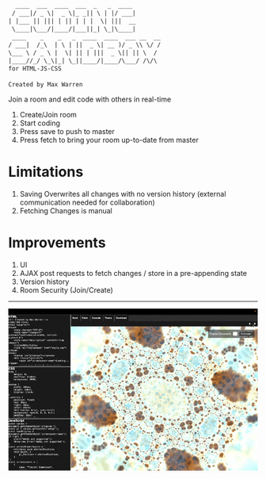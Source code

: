 ```
  ____  ___  ____  ___  _   _  ____
 / ___|/ _ \|  _ \|_ _|| \ | |/ ___|
| |___ || ||| | || | | |  \| |||  __
 \____|\___/|____/|___||_| \_|\____|
 ____    _    _   _  ____  ____  ___ __  __
/ ___|  /_\  | \ | ||  _ \| __ )/ _ \\ \/ /
\___ \ / _ \ |  \| || | |||  _ \|| || \  / 
|____//_/ \_\|_| \_||____/|____/\___/ /\/\  
for HTML-JS-CSS

Created by Max Warren
```

Join a room and edit code with others in real-time

1. Create/Join room
2. Start coding
3. Press save to push to master
4. Press fetch to bring your room up-to-date from master

# Limitations

1. Saving Overwrites all changes with no version history (external communication needed for collaboration)
2. Fetching Changes is manual


# Improvements

1. UI
2. AJAX post requests to fetch changes / store in a pre-appending state
3. Version history
4. Room Security (Join/Create)

___
![Demo Video](docs/demo.gif)